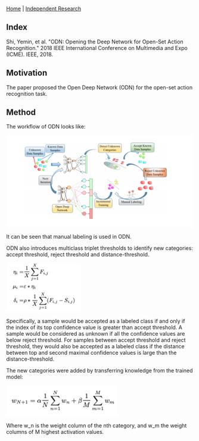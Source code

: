 [Home](https://clojia.github.io/) | [Independent Research](https://clojia.github.io/independent_research/) 

## Index
Shi, Yemin, et al. "ODN: Opening the Deep Network for Open-Set Action Recognition." 2018 IEEE International Conference on Multimedia and Expo (ICME). IEEE, 2018.

## Motivation
The paper proposed the Open Deep Network (ODN) for the open-set action recognition task.

## Method
The workflow of ODN looks like:

<img src="images/ODN.png" width="500"> 

It can be seen that manual labeling is used in ODN. 

ODN also introduces multiclass triplet thresholds to identify new categories: accept threshold, reject threshold and distance-threshold. 

<img src="images/ODN-threshold.png" width="200"> 

Specifically, a sample would be accepted as a labeled class if and only if the index of its top confidence value is greater than accept threshold. A sample would be considered as unknown if all the confidence values are below reject threshold. For samples between accept threshold and reject threshold, they would also be accepted as a labeled class if the distance between top and second maximal confidence values is large than the distance-threshold.

The new categories were added by transferring knowledge from the trained model:

<img src="images/ODN-loss.png" width="300"> 

Where w_n is the weight column of the nth category, and w_m the weight columns of M highest activation values.
